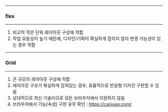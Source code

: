 -----
### flex
-----
1. 비교적 작은 단위 레이아웃 구성에 적합
2. 작업 유동성이 높기 때문에, 디자인/기획이 확실하게 잡히지 않아 변경 가능성이 있는 경우 적합

-----
### Grid
-----
1. 큰 규모의 레이아웃 구성에 적합
2. 레이아웃 구조가 확실하게 잡혀있는 경우, 효율적으로 반응형 디자인 구현할 수 있음
3. 상대적으로 최신 기술이므로 모든 브라우저에서 지원하지 않음
4. 브라우저에서 기능(속성) 구현 유무 확인
   : https://caniuse.com/
